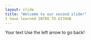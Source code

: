 ```yaml
---
layout: slide
title: "Welcome to our second slide!"
I have learned INTRO TO GITHUB
---
```

Your text
Use the left arrow to go back!
